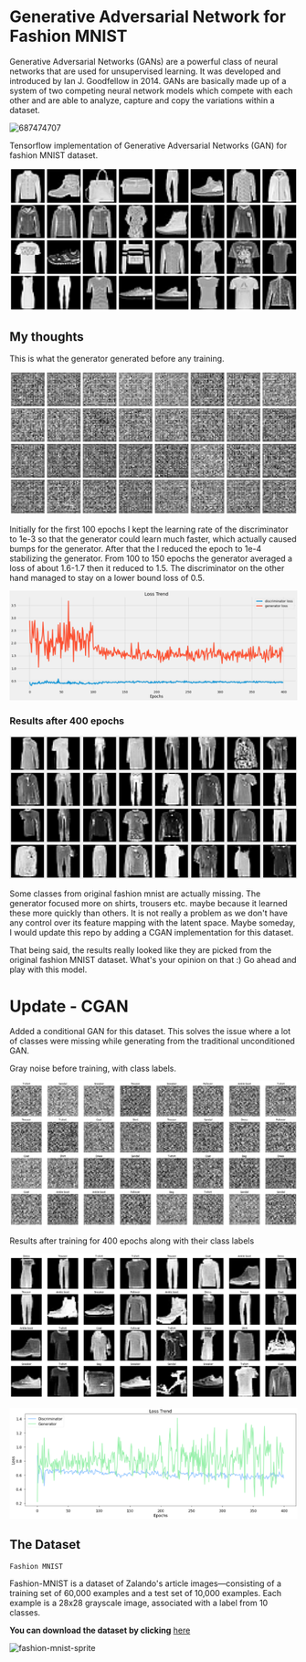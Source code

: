 # Generative Adversarial Network for Fashion MNIST

Generative Adversarial Networks (GANs) are a powerful class of neural networks that are used for unsupervised learning. It was developed and introduced by Ian J. Goodfellow in 2014. GANs are basically made up of a system of two competing neural network models which compete with each other and are able to analyze, capture and copy the variations within a dataset.

![687474707](https://user-images.githubusercontent.com/98907729/179476371-5810e873-fb53-4756-98ff-ac22ecd8a5f7.jpg)

Tensorflow implementation of Generative Adversarial Networks (GAN) for fashion MNIST dataset.

![](fashion-mnist.png)

## My thoughts

This is what the generator generated before any training.

![](noise.gif)

Initially for the first 100 epochs I kept the learning rate of the discriminator to 1e-3 so that the generator could learn much faster, which actually caused bumps for the generator. After that the I reduced the epoch to 1e-4 stabilizing the generator. From 100 to 150 epochs the generator averaged a loss of about 1.6-1.7 then it reduced to 1.5. The discriminator on the other hand managed to stay on a lower bound loss of 0.5.

![](DCGAN_loss.png)

### Results after 400 epochs

![](DCGAN-generated.gif)

Some classes from original fashion mnist are actually missing. The generator focused more on shirts, trousers etc. maybe because it learned these more quickly than others. It is not really a problem as we don't have any control over its feature mapping with the latent space. Maybe someday, I would update this repo by adding a CGAN implementation for this dataset.

That being said, the results really looked like they are picked from the original fashion MNIST dataset. What's your opinion on that :)
Go ahead and play with this model.

# Update - CGAN

Added a conditional GAN for this dataset. This solves the issue where a lot of classes were missing while generating from the traditional unconditioned GAN.

Gray noise before training, with class labels.

![](CGAN-noise.gif)

Results after training for 400 epochs along with their class labels

![](CGAN-generated.gif)

![](CGAN_loss.png)

## The Dataset

    Fashion MNIST

Fashion-MNIST is a dataset of Zalando's article images—consisting of a training set of 60,000 examples and a test set of 10,000 examples. Each example is a 28x28 grayscale image, associated with a label from 10 classes.

**You can download the dataset by clicking** [here](https://github.com/zalandoresearch/fashion-mnist)

![fashion-mnist-sprite](https://user-images.githubusercontent.com/98907729/179476108-d9e5ca73-a0e4-479b-a99c-ac560e993d0e.png)
